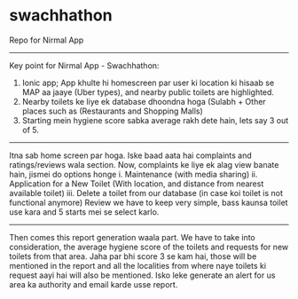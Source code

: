 # swachhathon
Repo for Nirmal App
_________________________________________________
Key point for Nirmal App - Swachhathon:
1. Ionic app; App khulte hi homescreen par user ki location ki hisaab se MAP aa jaaye (Uber types), and nearby public toilets are highlighted.
2. Nearby toilets ke liye ek database dhoondna hoga (Sulabh + Other places such as (Restaurants and Shopping Malls)
3. Starting mein hygiene score sabka average rakh dete hain, lets say 3 out of 5.
______________________________________________________________________________________________________________________________________________
Itna sab home screen par hoga. Iske baad aata hai complaints and ratings/reviews wala section.
Now, complaints ke liye ek alag view banate hain, jismei do options honge
    i. Maintenance (with media sharing)
    ii. Application for a New Toilet (With location, and distance from nearest available toilet)
    iii. Delete a toilet from our database (in case koi toilet is not functional anymore)
Review we have to keep very simple, bass kaunsa toilet use kara and 5 starts mei se select karlo.
_______________________________________________________________________________________________________________________________________________
Then comes this report generation waala part. We have to take into consideration, the average hygiene score of the toilets and requests for new toilets from that area. Jaha par bhi score 3 se kam hai, those will be mentioned in the report and all the localities from where naye toilets ki request aayi hai will also be mentioned. Isko leke generate an alert for us area ka authority and email karde usse report.
